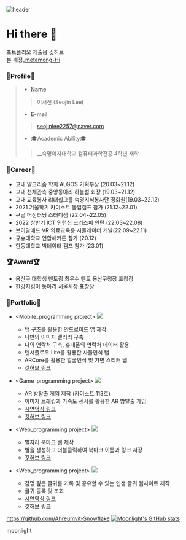 ![header](https://capsule-render.vercel.app/api?type=rect&color=gradient&height=300&section=header&text=Moonlight's%20GitHub&fontSize=85&animation=fadeIn)
</br>

# Hi there 👋 
포트폴리오 제출용 깃허브 <br>
본 계정_[metamong-Hi](https://github.com/metamong-Hi)

### 👀Profile👀
> - __Name__
>> 이서진 (Seojin Lee)
> - __E-mail__
>> seojinlee2257@naver.com
> - 🎓Academic Ability🎓
>> __숙명여자대학교 컴퓨터과학전공 4학년 재학


### 🥇Career🥇
  - 교내 알고리즘 학회 ALGOS 기획부장 (20.03~21.12)
  - 교내 천체관측 중앙동아리 하늘섬 회장 (19.03~21.12) 
  - 교내 교육봉사 리더십그룹 숙명지식봉사단 정회원(19.03~22.12)
  - 2021 겨울학기 카이스트 몰입캠프 참가 (21.12~22.01)
  - 구글 머신러닝 스터디잼 (22.04~22.05)
  - 2022 상반기 ICT 인턴십 크리스피 인턴 (22.03~22.08)
  - 브이알애드 VR 의료교육용 시뮬레이터 개발(22.09~22.11)
  - 규슈대학교 연합해커톤 참가 (20.12)
  - 한동대학교 빅데이터 캠프 참가 (23.01)

### :trophy:Award:trophy:
- 용산구 대학생 멘토링 최우수 멘토 용산구청장 표창장
- 한강지킴이 동아리 서울시장 표창장

### 📑Portfolio📑

  - <Mobile_programming project> <img src="https://img.shields.io/badge/AndroidStudio-3DDC84?style=flat-square&logo=androidstudio&logoColor=white"/></a>&nbsp;
    - 탭 구조를 활용한 안드로이드 앱 제작
    - 나만의 이미지 갤러리 구축
    - 나의 연락처 구축, 휴대폰의 연락처 데이터 활용
    - 텐서플로우 Lite를 활용한 사물인식 탭
    - ARCore를 활용한 얼굴인식 및 가면 스티커 탭
    - [깃허브 링크](https://github.com/metamong-Hi/flow)

  - <Game_programming project> <img src="https://img.shields.io/badge/Unity-3DDC84?style=flat-square&logo=androidstudio&logoColor=white"/></a>&nbsp;
    - AR 방탈출 게임 제작 (카이스트 113호)
    - 이미지 트래킹과 가속도 센서를 활용한 AR 방탈출 게임
    - [시연영상 링크](https://www.youtube.com/watch?v=9qGnbj1KsQk)
    - [깃허브 링크](https://github.com/victoria0406/madcamp_week3)
   
  - <Web_programming project> <img src="https://img.shields.io/badge/React-3DDC84?style=flat-square&logo=androidstudio&logoColor=white"/></a>&nbsp;
    - 별자리 북마크 웹 제작
    - 별을 생성하고 더블클릭하여 북마크 이름과 링크 저장
    - [깃허브 링크](https://github.com/MIN60/Star-Mark)

  - <Web_programming project> <img src="https://img.shields.io/badge/React-3DDC84?style=flat-square&logo=androidstudio&logoColor=white"/></a>&nbsp;
    - 감명 깊은 글귀를 기록 및 공유할 수 있는 인생 글귀 웹사이트 제작
    - 글귀 등록 및 조회
    - [시연영상 링크](https://drive.google.com/file/d/1QuV98Iw3JHx37LFe3XGZCNRO__VkVbyx/view)
    - [깃허브 링크](https://github.com/Ahreumvit-Snowflake)


https://github.com/Ahreumvit-Snowflake
[![Moonlight's GitHub stats](https://github-readme-stats.vercel.app/api?username=artist-moonlight&count_private=true&show_icons=true)](https://github.com/anuraghazra/github-readme-stats)

moonlight
<!--
**artist-moonlight/artist-moonlight** is a ✨ _special_ ✨ repository because its `README.md` (this file) appears on your GitHub profile.

Here are some ideas to get you started:

- 🔭 I’m currently working on ... studying2 exam
- 🌱 I’m currently learning ... machine learning15
- 👯 I’m looking to collaborate on ... 시험기간12345678910111213141516
- 🤔 I’m looking for help with ...
- 💬 Ask me about ...
- 📫 How to reach me: ...
- 😄 Pronouns: ...
- ⚡ Fun fact: ...
-->
